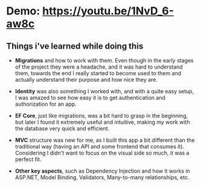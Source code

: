# Demo: https://youtu.be/1NvD_6-aw8c

## Things i've learned while doing this

- **Migrations** and how to work with them. Even though in the early stages of the project they were a headache, and it was hard to understand them, towards the end I really started to become used to them and actually understand their purpose and how nice they are.
- **Identity** was also something I worked with, and with a quite easy setup, I was amazed to see how easy it is to get authentication and authorization for an app.
- **EF Core**, just like migrations, was a bit hard to grasp in the beginning, but later I found it extremely useful and intuitive, making my work with the database very quick and efficient. 
- **MVC** structure was new for me, as I built this app a bit different than the traditional way (having an API and some frontend that consumes it). Considering I didn't want to focus on the visual side so much, it was a perfect fit.

- **Other key aspects**, such as Dependency Injection and how it works in ASP.NET, Model Binding, Validators, Many-to-many relationships, etc.